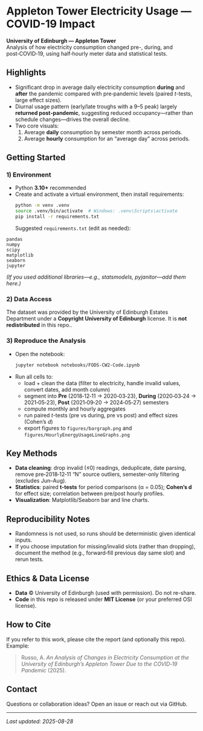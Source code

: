 # Appleton Tower Electricity Usage — COVID-19 Impact

**University of Edinburgh — Appleton Tower**  
Analysis of how electricity consumption changed pre-, during, and post‑COVID‑19, using half‑hourly meter data and statistical tests.

## Highlights

- Significant drop in average daily electricity consumption **during** and **after** the pandemic compared with pre‑pandemic levels (paired _t_-tests, large effect sizes).
- Diurnal usage pattern (early/late troughs with a 9–5 peak) largely **returned post‑pandemic**, suggesting reduced occupancy—rather than schedule changes—drives the overall decline.
- Two core visuals:
  1. Average **daily** consumption by semester month across periods.
  2. Average **hourly** consumption for an “average day” across periods.

## Getting Started

### 1) Environment

- Python **3.10+** recommended
- Create and activate a virtual environment, then install requirements:
  ```bash
  python -m venv .venv
  source .venv/bin/activate  # Windows: .venv\Scripts\activate
  pip install -r requirements.txt
  ```
  Suggested `requirements.txt` (edit as needed):

```
pandas
numpy
scipy
matplotlib
seaborn
jupyter
```

_(If you used additional libraries—e.g., statsmodels, pyjanitor—add them here.)_

### 2) Data Access

The dataset was provided by the University of Edinburgh Estates Department under a **Copyright University of Edinburgh** license. It is **not redistributed** in this repo..

### 3) Reproduce the Analysis

- Open the notebook:
  ```bash
  jupyter notebook notebooks/FODS-CW2-Code.ipynb
  ```
- Run all cells to:
  - load + clean the data (filter to electricity, handle invalid values, convert dates, add month column)
  - segment into **Pre** (2018‑12‑11 → 2020‑03‑23), **During** (2020‑03‑24 → 2021‑05‑23), **Post** (2021‑09‑20 → 2024‑05‑27) semesters
  - compute monthly and hourly aggregates
  - run paired _t_-tests (pre vs during, pre vs post) and effect sizes (Cohen’s _d_)
  - export figures to `figures/bargraph.png` and `figures/HourlyEnergyUsageLineGraphs.png`


## Key Methods

- **Data cleaning**: drop invalid (≤0) readings, deduplicate, date parsing, remove pre‑2018‑12‑11 “N” source outliers, semester-only filtering (excludes Jun–Aug).
- **Statistics**: paired **t-tests** for period comparisons (α = 0.05); **Cohen’s d** for effect size; correlation between pre/post hourly profiles.
- **Visualization**: Matplotlib/Seaborn bar and line charts.

## Reproducibility Notes

- Randomness is not used, so runs should be deterministic given identical inputs.
- If you choose imputation for missing/invalid slots (rather than dropping), document the method (e.g., forward‑fill previous day same slot) and rerun tests.

## Ethics & Data License

- **Data** © University of Edinburgh (used with permission). Do not re-share.
- **Code** in this repo is released under **MIT License** (or your preferred OSI license).

## How to Cite

If you refer to this work, please cite the report (and optionally this repo). Example:

> Russo, A. _An Analysis of Changes in Electricity Consumption at the University of Edinburgh’s Appleton Tower Due to the COVID‑19 Pandemic_ (2025).

## Contact

Questions or collaboration ideas? Open an issue or reach out via GitHub.

---

_Last updated: 2025-08-28_
